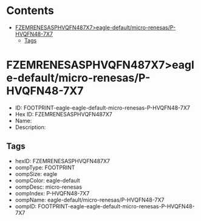 



Contents
========

* [FZEMRENESASPHVQFN487X7>eagle-default/micro-renesas/P-HVQFN48-7X7](#fzemrenesasphvqfn487x7eagle-defaultmicro-renesasp-hvqfn48-7x7)
	* [Tags](#tags)

# FZEMRENESASPHVQFN487X7>eagle-default/micro-renesas/P-HVQFN48-7X7

- ID: FOOTPRINT-eagle-eagle-default-micro-renesas-P-HVQFN48-7X7
- Hex ID: FZEMRENESASPHVQFN487X7
- Name: 
- Description: 

## Tags

- hexID: FZEMRENESASPHVQFN487X7
- oompType: FOOTPRINT
- oompSize: eagle
- oompColor: eagle-default
- oompDesc: micro-renesas
- oompIndex: P-HVQFN48-7X7
- oompName: eagle-default/micro-renesas/P-HVQFN48-7X7
- oompID: FOOTPRINT-eagle-eagle-default-micro-renesas-P-HVQFN48-7X7
